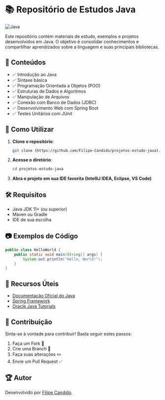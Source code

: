 # 📚 Repositório de Estudos Java

![Java](https://upload.wikimedia.org/wikipedia/en/3/30/Java_programming_language_logo.svg)

Este repositório contém materiais de estudo, exemplos e projetos desenvolvidos em Java. O objetivo é consolidar conhecimentos e compartilhar aprendizados sobre a linguagem e suas principais bibliotecas.

## 📌 Conteúdos

- ✅ Introdução ao Java
- ✅ Sintaxe básica
- ✅ Programação Orientada a Objetos (POO)
- ✅ Estruturas de Dados e Algoritmos
- ✅ Manipulação de Arquivos
- ✅ Conexão com Banco de Dados (JDBC)
- ✅ Desenvolvimento Web com Spring Boot
- ✅ Testes Unitários com JUnit

## 🚀 Como Utilizar

1. **Clone o repositório**:
   ```sh
   git clone (https://github.com/Filipe-Candido/projetos-estudo-java).git
   ```
2. **Acesse o diretório**:
   ```sh
   cd projetos-estudo-java
   ```
3. **Abra o projeto em sua IDE favorita (IntelliJ IDEA, Eclipse, VS Code)**

## 🛠️ Requisitos

- Java JDK 11+ (ou superior)
- Maven ou Gradle
- IDE de sua escolha

## 📷 Exemplos de Código

```java
public class HelloWorld {
    public static void main(String[] args) {
        System.out.println("Hello, World!");
    }
}
```

## 📎 Recursos Úteis

- [Documentação Oficial do Java](https://docs.oracle.com/en/java/)
- [Spring Framework](https://spring.io/)
- [Oracle Java Tutorials](https://docs.oracle.com/javase/tutorial/)

## 📢 Contribuição

Sinta-se à vontade para contribuir! Basta seguir estes passos:

1. Faça um Fork 🍴
2. Crie uma Branch 🚀
3. Faça suas alterações ✏️
4. Envie um Pull Request ✅

## 🏆 Autor

Desenvolvido por [Filipe Candido](https://github.com/Filipe-Candido).


